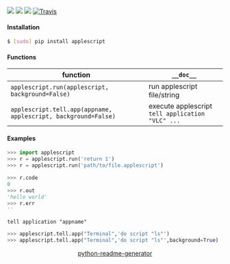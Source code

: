 <!--
https://pypi.org/project/readme-generator/
https://pypi.org/project/python-readme-generator/
-->

[![](https://img.shields.io/badge/OS-MacOS-blue.svg?longCache=True)]()
[![](https://img.shields.io/pypi/pyversions/applescript.svg?longCache=True)](https://pypi.org/project/applescript/)
[![](https://img.shields.io/pypi/v/applescript.svg?maxAge=3600)](https://pypi.org/project/applescript/)
[![Travis](https://api.travis-ci.org/looking-for-a-job/applescript.py.svg?branch=master)](https://travis-ci.org/looking-for-a-job/applescript.py/)

#### Installation
```bash
$ [sudo] pip install applescript
```

#### Functions
function|`__doc__`
-|-
`applescript.run(applescript, background=False)` |run applescript file/string
`applescript.tell.app(appname, applescript, background=False)` |execute applescript `tell application "VLC" ...`

#### Examples
```python
>>> import applescript
>>> r = applescript.run('return 1')
>>> r = applescript.run('path/to/file.applescript')

>>> r.code
0
>>> r.out
'hello world'
>>> r.err
''
```

`tell application "appname"`
```python
>>> applescript.tell.app("Terminal",'do script "ls"')
>>> applescript.tell.app("Terminal",'do script "ls"',background=True)
```

<p align="center">
    <a href="https://pypi.org/project/python-readme-generator/">python-readme-generator</a>
</p>